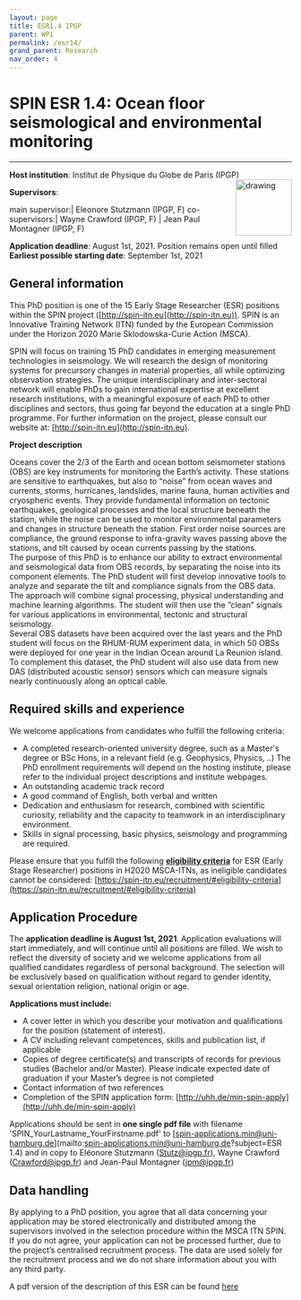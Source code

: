 ```yaml
---
layout: page
title: ESR1.4 IPGP
parent: WP1
permalink: /esr14/
grand_parent: Research
nav_order: 4
---
```


# SPIN ESR 1.4: Ocean floor seismological and environmental monitoring
----

__Host institution__:  Institut de Physique du Globe de Paris (IPGP)  <img src="/assets/images/partners-logos/IPGP_logo.svg" alt="drawing" width="100" style="float:right"/>

__Supervisors__: 
		  
main supervisor:| Eleonore Stutzmann (IPGP, F)
co-supervisors:|  Wayne Crawford (IPGP, F)
| Jean Paul Montagner (IPGP, F)

__Application deadline__: August 1st, 2021. Position remains open until filled  
__Earliest possible starting date__: September 1st, 2021

## General information

This PhD position is one of the 15 Early Stage Researcher (ESR) positions within the SPIN project ([http://spin-itn.eu](http://spin-itn.eu)).  SPIN is an Innovative Training Network (ITN) funded by the European Commission under the Horizon 2020 Marie Sklodowska-Curie Action (MSCA). 

SPIN will focus on training 15 PhD candidates in emerging measurement technologies in seismology. We will research the design of monitoring systems for precursory changes in material properties, all while optimizing observation strategies. The unique interdisciplinary and inter-sectoral network will enable PhDs to gain international expertise at excellent research institutions, with a meaningful exposure of each PhD to other disciplines and sectors, thus going far beyond the education at a single PhD programme. For further information on the project, please consult our website at: [http://spin-itn.eu](http://spin-itn.eu). 

__Project description__

Oceans cover the 2/3 of the Earth and ocean bottom seismometer stations (OBS) are key instruments for monitoring the Earth’s activity. These stations are sensitive to earthquakes, but also to “noise” from ocean waves and currents, storms, hurricanes, landslides, marine fauna, human activities and cryospheric events.  They provide fundamental information on tectonic earthquakes, geological processes and the local structure beneath the station, while the noise can be used to monitor environmental parameters and changes in structure beneath the station.  First order noise sources are compliance, the ground response to infra-gravity waves passing above the stations, and tilt caused by ocean currents passing by the stations.  
The purpose of this PhD is to enhance our ability to extract environmental and seismological data from OBS records, by separating the noise into its component elements.  The PhD student will first develop innovative tools to analyze and separate the tilt and compliance signals from the OBS data. The approach will combine signal processing, physical understanding and machine learning algorithms. The student will then use the ”clean” signals for various applications in environmental, tectonic and structural seismology.    
Several OBS datasets have been acquired over the last years and the PhD student will focus on the RHUM-RUM experiment data, in which 50 OBSs were deployed for one year in the Indian Ocean around La Reunion island. To complement this dataset, the PhD student will also use data from new DAS (distributed acoustic sensor) sensors which can measure signals nearly continuously along an optical cable.

## Required skills and experience

We welcome applications from candidates who fulfill the following criteria:
*	A completed research-oriented university degree, such as a Master's degree or BSc Hons, in a relevant field (e.g. Geophysics, Physics, ..) The PhD enrollment requirements will depend on the hosting institute, please refer to the individual project descriptions and institute webpages.
*	An outstanding academic track record
*	A good command of English, both verbal and written
*	Dedication and enthusiasm for research, combined with scientific curiosity, reliability and the capacity to teamwork in an interdisciplinary environment.
*	Skills in signal processing, basic physics, seismology and programming are required. 

Please ensure that you fulfill the following [__eligibility criteria__](https://spin-itn.eu/recruitment/#eligibility-criteria) for ESR (Early Stage Researcher) positions in H2020 MSCA-ITNs, as ineligible candidates cannot be considered:
[https://spin-itn.eu/recruitment/#eligibility-criteria](https://spin-itn.eu/recruitment/#eligibility-criteria)
 
## Application Procedure

The __application deadline is August 1st, 2021__. Application evaluations will start immediately, and will continue until all positions are filled. We wish to reflect the diversity of society and we welcome applications from all qualified candidates regardless of personal background. The selection will be exclusively based on qualification without regard to gender identity, sexual orientation religion, national origin or age.

__Applications must include:__
 
*	A cover letter in which you describe your motivation and qualifications for the position (statement of interest).
*	A CV including relevant competences, skills and publication list, if applicable
*	Copies of degree certificate(s) and transcripts of records for previous studies (Bachelor and/or Master). Please indicate expected date of graduation if your Master’s degree is not completed
*	Contact information of two references
*	Completion of the SPIN application form: [http://uhh.de/min-spin-apply](http://uhh.de/min-spin-apply)

Applications should be sent in __one single pdf file__ with filename 'SPIN_YourLastname_YourFirstname.pdf' to [spin-applications.min@uni-hamburg.de](mailto:spin-applications.min@uni-hamburg.de?subject=ESR 1.4) and in copy to El&eacute;onore Stutzmann ([Stutz@ipgp.fr](Stutz@ipgp.fr)), Wayne Crawford ([Crawford@ipgp.fr](Crawford@ipgp.fr)) and Jean-Paul Montagner ([jpm@ipgp.fr](jpm@ipgp.fr))

## Data handling

By applying to a PhD position, you agree that all data concerning your application may be stored electronically and distributed among the supervisors involved in the selection procedure within the MSCA ITN SPIN. If you do not agree, your application can not be processed further, due to the project’s centralised recruitment process. The data are used solely for the recruitment process and we do not share information about you with any third party.  

A pdf version of the description of this ESR can be found [here](https://spin-itn.eu/assets/documents/SPIN_advert_ESR_1_4.pdf "ESR 1.4")
